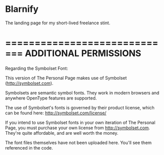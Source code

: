 Blarnify
========

The landing page for my short-lived freelance stint.

=============================
ADDITIONAL PERMISSIONS
=============================

### 

Regarding the Symbolset Font:

This version of The Personal Page makes use of Symbolset (http://symbolset.com). 

Symbolsets are semantic symbol fonts. They work in modern browsers and anywhere OpenType features are supported.

The use of Symbolset's fonts is governed by their product license, which can be found here: http://symbolset.com/license/

If you intend to use Symbolset fonts in your own iteration of The Personal Page, you must purchase your own license from http://symbolset.com. They're quite affordable, and are well worth the money.

The font files themselves have not been uploaded here. You'll see them referenced in the code.